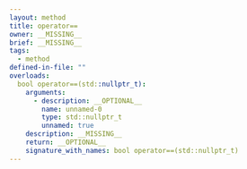 ```yaml
---
layout: method
title: operator==
owner: __MISSING__
brief: __MISSING__
tags:
  - method
defined-in-file: ""
overloads:
  bool operator==(std::nullptr_t):
    arguments:
      - description: __OPTIONAL__
        name: unnamed-0
        type: std::nullptr_t
        unnamed: true
    description: __MISSING__
    return: __OPTIONAL__
    signature_with_names: bool operator==(std::nullptr_t)
---
```

